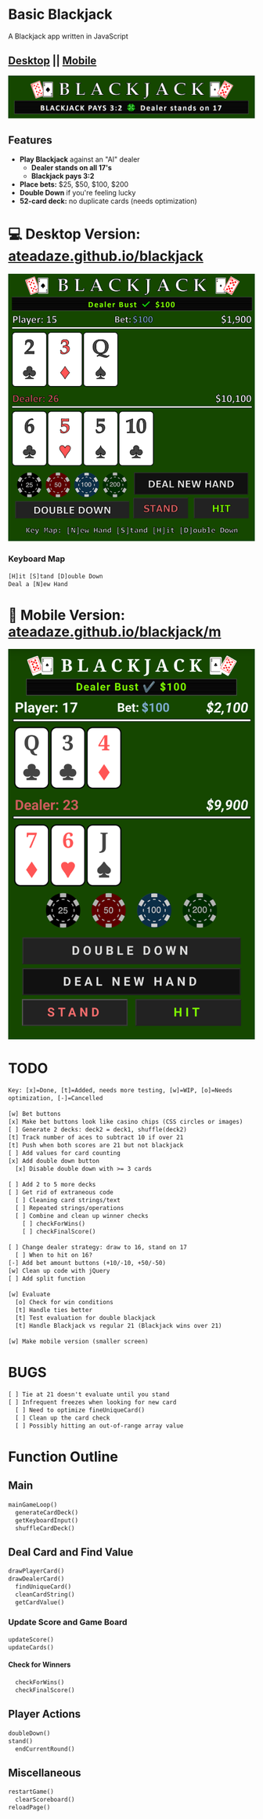 # Basic Blackjack
A Blackjack app written in JavaScript

## [Desktop](https://ateadaze.github.io/blackjack) || [Mobile](https://ateadaze.github.io/blackjack/m)
![blackjack_banner](/blackjack/images/blackjack_banner.png)

## Features
* **Play Blackjack** against an "AI" dealer
  * **Dealer stands on all 17's**
  * **Blackjack pays 3:2**
* **Place bets:** $25, $50, $100, $200
* **Double Down** if you're feeling lucky
* **52-card deck:** no duplicate cards (needs optimization)

# 💻 Desktop Version: [ateadaze.github.io/blackjack](https://ateadaze.github.io/blackjack)
![blackjack_screenshot.png](/blackjack/images/blackjack_screenshot.png)

### Keyboard Map
```
[H]it [S]tand [D]ouble Down
Deal a [N]ew Hand
```

# 📱 Mobile Version: [ateadaze.github.io/blackjack/m](https://ateadaze.github.io/blackjack/m/)
![mobile_screenshot](/blackjack/images/blackjack-mobile_screenshot.png)

# TODO

```
Key: [x]=Done, [t]=Added, needs more testing, [w]=WIP, [o]=Needs optimization, [-]=Cancelled

[w] Bet buttons
[x] Make bet buttons look like casino chips (CSS circles or images)
[ ] Generate 2 decks: deck2 = deck1, shuffle(deck2)
[t] Track number of aces to subtract 10 if over 21
[t] Push when both scores are 21 but not blackjack
[ ] Add values for card counting
[x] Add double down button
  [x] Disable double down with >= 3 cards

[ ] Add 2 to 5 more decks
[ ] Get rid of extraneous code
  [ ] Cleaning card strings/text
  [ ] Repeated strings/operations
  [ ] Combine and clean up winner checks
    [ ] checkForWins()
    [ ] checkFinalScore()

[ ] Change dealer strategy: draw to 16, stand on 17
  [ ] When to hit on 16?
[-] Add bet amount buttons (+10/-10, +50/-50)
[w] Clean up code with jQuery
[ ] Add split function

[w] Evaluate
  [o] Check for win conditions
  [t] Handle ties better
  [t] Test evaluation for double blackjack
  [t] Handle Blackjack vs regular 21 (Blackjack wins over 21)

[w] Make mobile version (smaller screen)

```

# BUGS

```
[ ] Tie at 21 doesn't evaluate until you stand
[ ] Infrequent freezes when looking for new card
  [ ] Need to optimize fineUniqueCard()
  [ ] Clean up the card check
  [ ] Possibly hitting an out-of-range array value
```


# Function Outline

## Main
```
mainGameLoop()
  generateCardDeck()
  getKeyboardInput()
  shuffleCardDeck()
```
## Deal Card and Find Value
```
drawPlayerCard()
drawDealerCard()
  findUniqueCard()
  cleanCardString()
  getCardValue()
```
### Update Score and Game Board
```
updateScore()
updateCards()
```
#### Check for Winners
```
  checkForWins()
  checkFinalScore()
```
## Player Actions
```
doubleDown()
stand()
  endCurrentRound()
```
## Miscellaneous
```
restartGame()
  clearScoreboard()
reloadPage()
```
